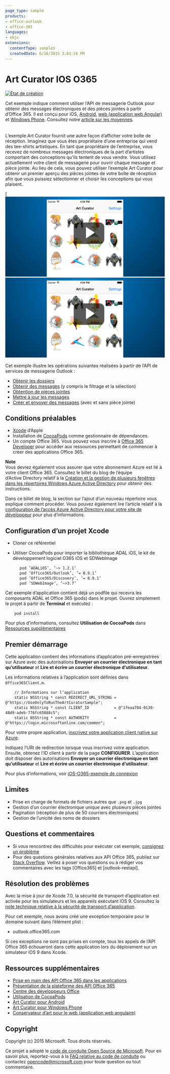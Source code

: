 ```yaml
---
page_type: sample
products:
- office-outlook
- office-365
languages:
- objc
extensions:
  contentType: samples
  createdDate: 6/26/2015 3:03:24 PM
---
```


# Art Curator IOS O365

[![État de création](https://travis-ci.org/OfficeDev/O365-iOS-ArtCurator.svg?branch=master)](https://travis-ci.org/OfficeDev/O365-iOS-ArtCurator)

Cet exemple indique comment utiliser l’API de messagerie Outlook pour obtenir des messages électroniques et des pièces jointes à partir d’Office 365. Il est conçu pour iOS, [Android](https://github.com/OfficeDev/O365-Android-ArtCurator), [web (application web Angular)](https://github.com/OfficeDev/O365-Angular-ArtCurator) et [Windows Phone](https://github.com/OfficeDev/O365-WinPhone-ArtCurator). Consultez notre [article sur les moyennes](https://medium.com/@iambmelt/14296d0a25be).
<br />
<br />
<br />
L’exemple Art Curator fournit une autre façon d’afficher votre boîte de réception. Imaginez que vous êtes propriétaire d’une entreprise qui vend des tee-shirts artistiques. En tant que propriétaire de l’entreprise, vous recevez de nombreux messages électroniques de la part d’artistes comportant des conceptions qu’ils tentent de vous vendre. Vous utilisez actuellement votre client de messagerie pour ouvrir chaque message et pièce jointe. Au lieu de cela, vous pouvez utiliser l’exemple Art Curator pour obtenir un premier aperçu des pièces jointes de votre boîte de réception afin que vous puissiez sélectionner et choisir les conceptions qui vous plaisent. 

[![Art Curator Office 365 pour iOS](/readme-images/artcurator_ios.png)![Cliquez ici pour voir l’exemple en action](/readme-images/artcurator_ios.png)

Cet exemple illustre les opérations suivantes réalisées à partir de l’API de services de messagerie Outlook : 

* [Obtenir les dossiers](https://msdn.microsoft.com/office/office365/APi/mail-rest-operations#GetFolders)
* [Obtenir des messages](https://msdn.microsoft.com/office/office365/APi/mail-rest-operations#Getmessages) (y compris le filtrage et la sélection) 
* [Obtention de pièces jointes](https://msdn.microsoft.com/office/office365/APi/mail-rest-operations#GetAttachments)
* [Mettre à jour les messages](https://msdn.microsoft.com/office/office365/APi/mail-rest-operations#Updatemessages)
* [Créer et envoyer des messages](https://msdn.microsoft.com/office/office365/APi/mail-rest-operations#Sendmessages) (avec et sans pièce jointe) 


## Conditions préalables

* [Xcode](https://developer.apple.com/xcode/downloads/) d’Apple
* Installation de [CocoaPods](https://guides.cocoapods.org/using/using-cocoapods.html) comme gestionnaire de dépendances.
* Un compte Office 365. Vous pouvez vous inscrire à [Office 365 Developer](https://msdn.microsoft.com/en-us/library/office/fp179924.aspx) pour accéder aux ressources permettant de commencer à créer des applications Office 365.


**Note**<br/>
Vous devrez également vous assurer que votre abonnement Azure est lié à votre client Office 365. Consultez le billet du blog de l’équipe d’Active Directory relatif à la [Création et la gestion de plusieurs fenêtres dans les répertoires Windows Azure Active Directory](http://blogs.technet.com/b/ad/archive/2013/11/08/creating-and-managing-multiple-windows-azure-active-directories.aspx) pour obtenir des instructions. 

Dans ce billet de blog, la section sur l’ajout d’un nouveau répertoire vous explique comment procéder. Vous pouvez également lire l’article relatif à la [configuration de l’accès Azure Active Directory pour votre site de développeur](https://msdn.microsoft.com/office/office365/howto/setup-development-environment#bk_CreateAzureSubscription) pour plus d’informations.

## Configuration d’un projet Xcode

* Cloner ce référentiel
* Utiliser CocoaPods pour importer la bibliothèque ADAL iOS, le kit de développement logiciel O365 iOS et SDWebImage
        
	     pod ’ADALiOS’, ’~> 1.2.1’
	     pod ’Office365/Outlook’, ’= 0.9.1’
	     pod ’Office365/Discovery’, ’= 0.9.1’
	     pod ’SDWebImage’, ’~>3.7’

 Cet exemple d’application contient déjà un podfile qui recevra les composants ADAL et Office 365 (pods) dans le projet. Ouvrez simplement le projet à partir de **Terminal** et exécutez : 
        
        pod install
        
   Pour plus d’informations, consultez **Utilisation de CocoaPods** dans [Ressources supplémentaires](#AdditionalResources)
    
## Premier démarrage

Cette application contient des informations d’application pré-enregistrées sur Azure avec des autorisations **Envoyer un courrier électronique en tant qu’utilisateur** et **Lire et écrire un courrier électronique d’utilisateur**.

Les informations relatives à l’application sont définies dans ```Office365Client.m```.

    
        // Informations sur l’application
        static NSString * const REDIRECT_URL_STRING = @"https://UseOnlyToRunTheArtCuratorSample";
        static NSString * const CLIENT_ID           = @"1feaa784-0130-48d9-adeb-776fc65888c5";
        static NSString * const AUTHORITY           = @"https://login.microsoftonline.com/common";
        
Pour votre propre application, [inscrivez votre application client native sur Azure](https://msdn.microsoft.com/library/azure/dn132599.aspx#BKMK_Adding). 

Indiquez l’URI de redirection lorsque vous inscrivez votre application.
Ensuite, obtenez l’ID client à partir de la page **CONFIGURER**. L’application *doit* disposer des autorisations **Envoyer un courrier électronique en tant qu’utilisateur** et **Lire et écrire un courrier électronique d’utilisateur**.

Pour plus d’informations, voir [iOS-O365-exemple de connexion]()

## Limites

* Prise en charge de formats de fichiers autres que ```.png``` et ```.jpg```
* Gestion d’un courrier électronique unique avec plusieurs pièces jointes
* Pagination (réception de plus de 50 courriers électroniques)
* Gestion de l’unicité des noms de dossiers

## Questions et commentaires

* Si vous rencontrez des difficultés pour exécuter cet exemple, [consignez un problème](https://github.com/OfficeDev/O365-iOS-ArtCurator/issues)
* Pour des questions générales relatives aux API Office 365, publiez sur [Stack Overflow](http://stackoverflow.com/). Veillez à poser vos questions ou à rédiger vos commentaires avec les tags \[Office365] et \[outlook-restapi].

## Résolution des problèmes

Avec la mise à jour de Xcode 7.0, la sécurité de transport d’application est activée pour les simulateurs et les appareils exécutant iOS 9. Consultez la [note technique relative à la sécurité de transport d’application](https://developer.apple.com/library/prerelease/ios/technotes/App-Transport-Security-Technote/).

Pour cet exemple, nous avons créé une exception temporaire pour le domaine suivant dans l’élément plist :

- outlook.office365.com

Si ces exceptions ne sont pas prises en compte, tous les appels de l’API Office 365 échoueront dans cette application lors du déploiement sur un simulateur iOS 9 dans Xcode.

## Ressources supplémentaires

* [Prise en main des API Office 365 dans les applications](http://aka.ms/get-started-with-js)
* [Présentation de la plateforme des API Office 365](http://msdn.microsoft.com/office/office365/howto/platform-development-overview)
* [Centre des développeurs Office](http://dev.office.com/)
* [Utilisation de CocoaPods](https://guides.cocoapods.org/using/using-cocoapods.html)
* [Art Curator pour Android](https://github.com/OfficeDev/O365-Android-ArtCurator)
* [Art Curator pour Windows Phone](https://github.com/OfficeDev/O365-WinPhone-ArtCurator)
* [Conservateur d’art pour le web (application web angulaire)](https://github.com/OfficeDev/O365-Angular-ArtCurator)

## Copyright

Copyright (c) 2015 Microsoft. Tous droits réservés.


Ce projet a adopté le [code de conduite Open Source de Microsoft](https://opensource.microsoft.com/codeofconduct/). Pour en savoir plus, reportez-vous à la [FAQ relative au code de conduite](https://opensource.microsoft.com/codeofconduct/faq/) ou contactez [opencode@microsoft.com](mailto:opencode@microsoft.com) pour toute question ou tout commentaire.
